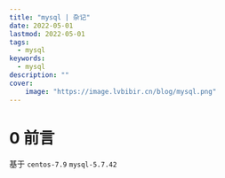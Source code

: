 ```yaml
---
title: "mysql | 杂记" 
date: 2022-05-01
lastmod: 2022-05-01
tags: 
  - mysql
keywords:
  - mysql
description: "" 
cover:
    image: "https://image.lvbibir.cn/blog/mysql.png" 
---
```


# 0 前言

基于 `centos-7.9` `mysql-5.7.42`
